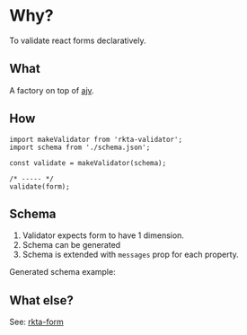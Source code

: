 # Why?
To validate react forms declaratively.

## What
A factory on top of [ajv](https://github.com/epoberezkin/ajv#readme).

## How
```
import makeValidator from 'rkta-validator';
import schema from './schema.json';

const validate = makeValidator(schema);

/* ----- */
validate(form);
```

## Schema
1. Validator expects form to have 1 dimension.
2. Schema can be generated
3. Schema is extended with `messages` prop for each property.

Generated schema example:
<script src="https://gist.github.com/droganov/461087e71a1c35e8aeb39140d4b24d61.js"></script>

## What else?
See: [rkta-form](https://github.com/r-k-t-a/rkta-form.git)
